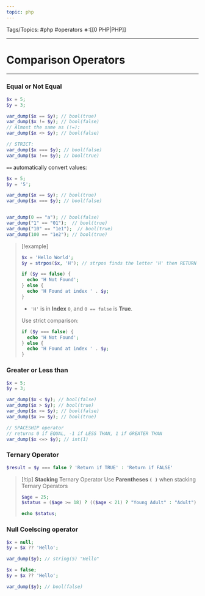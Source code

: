 ```yaml
---
topic: php
---
```



Tags/Topics: #php #operators
∗:[[0 PHP|PHP]]

---
# Comparison Operators

--- 


### Equal or Not Equal
```php
$x = 5;
$y = 3;

var_dump($x == $y); // bool(true)
var_dump($x != $y); // bool(false)
// Almost the same as (!=):
var_dump($x <> $y); // bool(false)

// STRICT:
var_dump($x === $y); // bool(false)
var_dump($x !== $y); // bool(true)
```

`==` automatically convert values:
```php
$x = 5;
$y = '5';

var_dump($x == $y); // bool(true)
var_dump($x === $y); // bool(false)


var_dump(0 == "a"); // bool(false)
var_dump("1" == "01");  // bool(true)
var_dump("10" == "1e1");  // bool(true)
var_dump(100 == "1e2"); // bool(true)

```

>[!example]
>```php
>$x = 'Hello World';
>$y = strpos($x, 'H'); // strpos finds the letter 'H' then RETURN its INDEX
>
>if ($y == false) { 
>	echo 'H Not Found';
>} else {
>	echo 'H Found at index ' . $y;
>}
>
>```
> - `'H'` is in __Index__ `0`, and `0 == false` is __True__.
>
>Use strict comparison:
>```php
>if ($y === false) { 
>	echo 'H Not Found';
>} else {
>	echo 'H Found at index ' . $y;
>}
>```



### Greater or Less than

```php
$x = 5;
$y = 3;

var_dump($x < $y); // bool(false)
var_dump($x > $y); // bool(true)
var_dump($x <= $y); // bool(false)
var_dump($x >= $y); // bool(true)

// SPACESHIP operator
// returns 0 if EQUAL, -1 if LESS THAN, 1 if GREATER THAN
var_dump($x <=> $y); // int(1)
```


### Ternary Operator
```php
$result = $y === false ? 'Return if TRUE' : 'Return if FALSE'
```

> [!tip] __Stacking__ Ternary Operator
> Use __Parentheses `( )`__ when stacking Ternary Operators
>```php
>$age = 25;
>$status = ($age >= 18) ? (($age < 21) ? "Young Adult" : "Adult") : "Minor";
>
>echo $status;
>```


### Null Coelscing operator

```php
$x = null;
$y = $x ?? 'Hello';

var_dump($y); // string(5) "Hello"

$x = false;
$y = $x ?? 'Hello';

var_dump($y); // bool(false)
```
